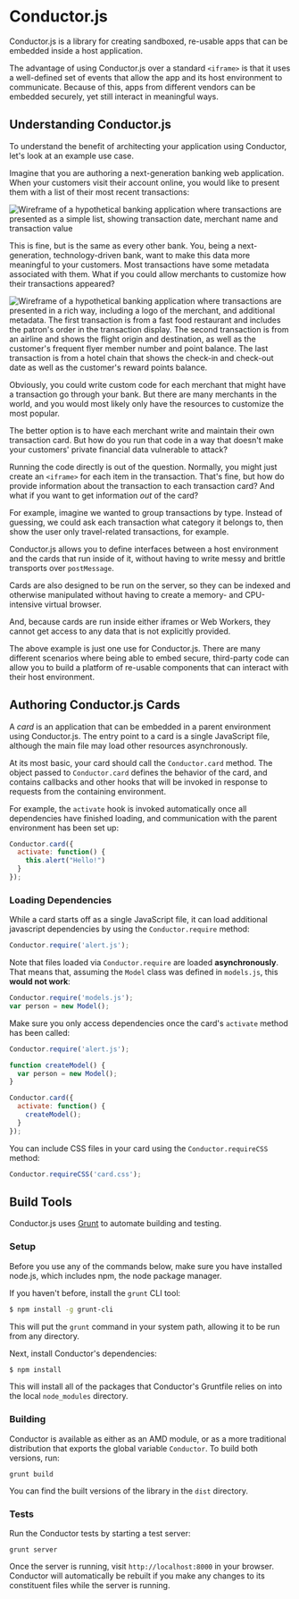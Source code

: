 # Conductor.js

Conductor.js is a library for creating sandboxed, re-usable apps that
can be embedded inside a host application.

The advantage of using Conductor.js over a standard `<iframe>` is that
it uses a well-defined set of events that allow the app and its host
environment to communicate. Because of this, apps from different vendors
can be embedded securely, yet still interact in meaningful ways.

## Understanding Conductor.js

To understand the benefit of architecting your application using
Conductor, let's look at an example use case.

Imagine that you are authoring a next-generation banking web
application. When your customers visit their account online, you would
like to present them with a list of their most recent transactions:

![Wireframe of a hypothetical banking application where transactions are
presented as a simple list, showing transaction date, merchant name and
transaction value](doc/images/awesomebank-boring.png)

This is fine, but is the same as every other bank. You, being a
next-generation, technology-driven bank, want to make this data more
meaningful to your customers. Most transactions have some metadata
associated with them. What if you could allow merchants to customize how
their transactions appeared?

![Wireframe of a hypothetical banking application where transactions are
presented in a rich way, including a logo of the merchant, and
additional metadata. The first transaction is from a fast food
restaurant and includes the patron's order in the transaction display.
The second transaction is from an airline and shows the flight origin
and destination, as well as the customer's frequent flyer member number
and point balance. The last transaction is from a hotel chain that shows
the check-in and check-out date as well as the customer's reward points
balance.](doc/images/awesomebank-awesome.png)

Obviously, you could write custom code for each merchant that might have
a transaction go through your bank. But there are many merchants in the
world, and you would most likely only have the resources to customize
the most popular.

The better option is to have each merchant write and maintain their own
transaction card. But how do you run that code in a way that doesn't
make your customers' private financial data vulnerable to attack?

Running the code directly is out of the question. Normally, you might
just create an `<iframe>` for each item in the transaction. That's fine,
but how do provide information about the transaction to each transaction
card? And what if you want to get information _out_ of the card?

For example, imagine we wanted to group transactions by type. Instead of
guessing, we could ask each transaction what category it belongs to,
then show the user only travel-related transactions, for example.

Conductor.js allows you to define interfaces between a host environment
and the cards that run inside of it, without having to write messy and
brittle transports over `postMessage`.

Cards are also designed to be run on the server, so they can be indexed
and otherwise manipulated without having to create a memory- and
CPU-intensive virtual browser.

And, because cards are run inside either iframes or Web Workers, they
cannot get access to any data that is not explicitly provided.

The above example is just one use for Conductor.js. There are many
different scenarios where being able to embed secure, third-party code
can allow you to build a platform of re-usable components that can
interact with their host environment.

## Authoring Conductor.js Cards

A _card_ is an application that can be embedded in a parent environment
using Conductor.js. The entry point to a card is a single JavaScript
file, although the main file may load other resources asynchronously.

At its most basic, your card should call the `Conductor.card` method.
The object passed to `Conductor.card` defines the behavior of the card,
and contains callbacks and other hooks that will be invoked in response
to requests from the containing environment.

For example, the `activate` hook is invoked automatically once all
dependencies have finished loading, and communication with the parent
environment has been set up:

```js
Conductor.card({
  activate: function() {
    this.alert("Hello!")
  }
});
```

### Loading Dependencies

While a card starts off as a single JavaScript file, it can load
additional javascript dependencies by using the `Conductor.require` method:

```js
Conductor.require('alert.js');
```

Note that files loaded via `Conductor.require` are loaded
**asynchronously**. That means that, assuming the `Model` class was
defined in `models.js`, this **would not work**:

```js
Conductor.require('models.js');
var person = new Model();
```

Make sure you only access dependencies once the card's `activate` method
has been called:

```js
Conductor.require('alert.js');

function createModel() {
  var person = new Model();
}

Conductor.card({
  activate: function() {
    createModel();
  }
});
```
You can include CSS files in your card using the `Conductor.requireCSS` method:

```js
Conductor.requireCSS('card.css');
```

## Build Tools

Conductor.js uses [Grunt](http://gruntjs.com/) to automate building and
testing. 

### Setup

Before you use any of the commands below, make sure you have
installed node.js, which includes npm, the node package manager.

If you haven't before, install the `grunt` CLI tool:

```sh
$ npm install -g grunt-cli
```

This will put the `grunt` command in your system path, allowing it to be
run from any directory.

Next, install Conductor's dependencies:

```sh
$ npm install
```

This will install all of the packages that Conductor's Gruntfile relies
on into the local `node_modules` directory.

### Building

Conductor is available as either as an AMD module, or as a more
traditional distribution that exports the global variable `Conductor`.
To build both versions, run:

```
grunt build
```

You can find the built versions of the library in the `dist` directory.

### Tests

Run the Conductor tests by starting a test server:

```
grunt server
```

Once the server is running, visit `http://localhost:8000` in your
browser. Conductor will automatically be rebuilt if you make any changes
to its constituent files while the server is running.
